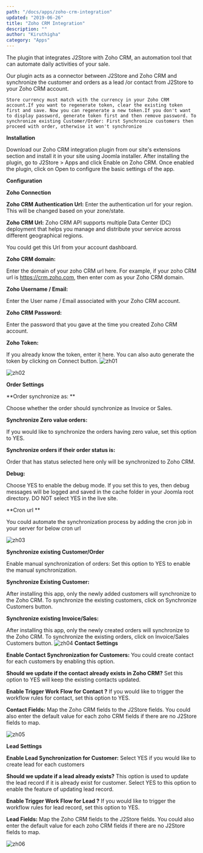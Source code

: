```yaml
---
path: "/docs/apps/zoho-crm-integration"
updated: "2019-06-26"
title: "Zoho CRM Integration"
description: ""
author: "Kiruthigha"
category: "Apps"
---
```


The plugin that integrates J2Store with Zoho CRM, an automation tool that can automate daily activities of your sale.

Our plugin acts as a connector between J2Store and Zoho CRM and synchronize the customer and orders as a lead /or contact from J2Store to your Zoho CRM account.

`Store currency must match with the currency in your Zoho CRM account.If you want to regenerate token, clear the existing token first and save. Now you can regenerate a new token.If you don't want to display password, generate token first and then remove password.
To synchronize existing Customer/Order: First Synchronize customers then proceed with order, otherwise it won't synchronize`



**Installation**

Download our Zoho CRM integration plugin from our site's extensions section and install it in your site using Joomla installer.
After installing the plugin, go to J2Store > Apps and click Enable on Zoho CRM.
Once enabled the plugin, click on Open to configure the basic settings of the app.

**Configuration**

**Zoho Connection**

**Zoho CRM Authentication Url:**
Enter the authentication url for your region. This will be changed based on your zone/state. 

**Zoho CRM Url:**
Zoho CRM API supports multiple Data Center (DC) deployment that helps you manage and distribute your service across different geographical regions. 

You could get this Url from your account dashboard. 

**Zoho CRM domain:**

Enter the domain of your zoho CRM url here.
For example, if your zoho CRM url is https://crm.zoho.com, then enter com as your Zoho CRM domain. 

**Zoho Username / Email:**

Enter the User name / Email associated with your Zoho CRM account. 

**Zoho CRM Password:**

Enter the password that you gave at the time you created Zoho CRM account. 

**Zoho Token:**

If you already know the token, enter it here. You can also auto generate the token by clicking on Connect button. 
![zh01](https://raw.githubusercontent.com/j2store/doc-images/master/apps/Zoho/zoho_01.png)

![zh02](https://raw.githubusercontent.com/j2store/doc-images/master/apps/Zoho/zoho_02.png)

**Order Settings**

**Order synchronize as: **

Choose whether the order should synchronize as Invoice or Sales.

**Synchronize Zero value orders:**

If you would like to synchronize the orders having zero value, set this option to YES. 

**Synchronize orders if their order status is:**

Order that has status selected here only will be synchronized to Zoho CRM. 

**Debug:**

Choose YES to enable the debug mode. If you set this to yes, then debug messages will be logged and saved in the cache folder in your Joomla root directory. DO NOT select YES in the live site.

**Cron url **

You could automate the synchronization process by adding the cron job in your server for below cron url

![zh03](https://raw.githubusercontent.com/j2store/doc-images/master/apps/Zoho/zoho_03.png)

**Synchronize existing Customer/Order**

Enable manual synchronization of orders:
Set this option to YES to enable the manual synchronization. 

**Synchronize Existing Customer:**

After installing this app, only the newly added customers will synchronize to the Zoho CRM. To synchronize the existing customers, click on Synchronize Customers button. 

**Synchronize existing Invoice/Sales:**

After installing this app, only the newly created orders will synchronize to the Zoho CRM. To synchronize the existing orders, click on Invoice/Sales Customers button. 
![zh04](https://raw.githubusercontent.com/j2store/doc-images/master/apps/Zoho/zoho_04.png)
**Contact Settings**

**Enable Contact Synchronization for Customers:**
You could create contact for each customers by enabling this option. 

**Should we update if the contact already exists in Zoho CRM?**
Set this option to YES will keep the existing contacts updated. 

**Enable Trigger Work Flow for Contact ?**
If you would like to trigger the workflow rules for contact, set this option to YES.

**Contact Fields:**
Map the Zoho CRM fields to the J2Store fields. You could also enter the default value for each zoho CRM fields if there are no J2Store fields to map. 

![zh05](https://raw.githubusercontent.com/j2store/doc-images/master/apps/Zoho/zoho_05.png)

**Lead Settings**

**Enable Lead Synchronization for Customer:**
Select YES if you would like to create lead for each customers 

**Should we update if a lead already exists?**
This option is used to update the lead record if it is already exist for customer. Select YES to this option to enable the feature of updating lead record. 

**Enable Trigger Work Flow for Lead ?**
If you would like to trigger the workflow rules for lead record, set this option to YES.

**Lead Fields:**
Map the Zoho CRM fields to the J2Store fields. You could also enter the default value for each zoho CRM fields if there are no J2Store fields to map. 

![zh06](https://raw.githubusercontent.com/j2store/doc-images/master/apps/Zoho/zoho_06.png)
